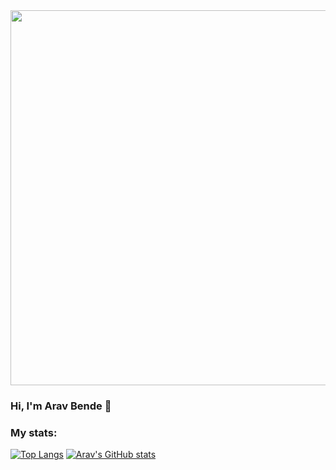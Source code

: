 <img align="top" height="600px" src="https://imgs.search.brave.com/IzCr80wAHANEu-0ABlqMHqlfiPLXTP_V4C-___GZ_c4/rs:fit:1200:1200:1/g:ce/aHR0cHM6Ly9zdGF0/aWMudmVjdGVlenku/Y29tL3N5c3RlbS9y/ZXNvdXJjZXMvcHJl/dmlld3MvMDAyLzU2/OC80MDMvbGFyZ2Vf/MngvbW91bnRhaW4t/bmlnaHQtc2t5LWxh/bmRzY2FwZS12ZWN0/b3IuanBn" />

### Hi, I'm Arav Bende 👋

### My stats:
[![Top Langs](https://github-readme-stats.vercel.app/api/top-langs/?username=AravBende&show_icons=true&theme=radical)](https://github.com/AravBende/github-readme-stats) [![Arav's GitHub stats](https://github-readme-stats.vercel.app/api?username=AravBende&show_icons=true&theme=radical)](https://github.com/AravBende/github-readme-stats)

<!--
**AravBende/AravBende** is a ✨ _special_ ✨ repository because its `README.md` (this file) appears on your GitHub profile.

Here are some ideas to get you started:

- 🔭 I’m currently working on ...
- 🌱 I’m currently learning Python
- 👯 I’m looking to collaborate on ...
- 🤔 I’m looking for help with ...
- 💬 Ask me about ...
- 📫 How to reach me: ...
- 😄 Pronouns: ...
- ⚡ Fun fact: ...
-->
